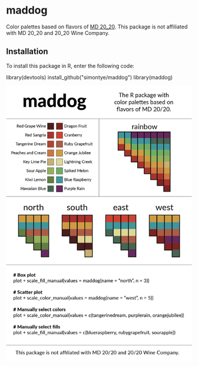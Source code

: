 # maddog

Color palettes based on flavors of [MD 20_20](http://www.ghettowine.com). This package is not affiliated with MD 20_20 and 20_20 Wine Company.

## Installation
To install this package in R, enter the following code:

library(devtools)
install_github("simontye/maddog")
library(maddog)

![](https://github.com/simontye/maddog/blob/main/maddog-01.png?raw=true)